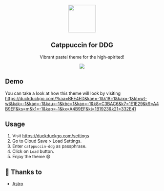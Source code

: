 <p align="center">
  <img src="https://raw.githubusercontent.com/catppuccin/catppuccin/dev/assets/logos/logos/500x500_circle.png" width="90" />
  <h2 align="center">Catppuccin for DDG</h2>
</p>

<p align="center">Vibrant pastel theme for the high-spirited!</p>

<p align="center">
  <img src="https://raw.githubusercontent.com/catppuccin/catppuccin/dev/assets/misc/sample.png"/>
</p>

## Demo

You can take a look at how this theme will look by visiting https://duckduckgo.com/?kaa=BEE4ED&kae=-1&k18=1&kax=-1&kl=wt-wt&kak=-1&kaq=-1&kau=-1&kbc=1&kao=-1&k8=C3BAC6&k7=1E1E29&k9=A4B9EF&ks=m&k1=-1&kap=-1&kx=A4B9EF&kj=1B1923&k21=332E41

## Usage

1. Visit https://duckduckgo.com/settings
2. Go to Cloud Save > Load Settings.
3. Enter `catppuccin-ddg` as passphrase.
4. Click on `Load` button.
5. Enjoy the theme 😄
 
## 💝 Thanks to

- [Astro](https://github.com/narutoxy)
